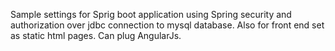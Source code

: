 Sample settings for Sprig boot application using Spring security and authorization over jdbc connection to mysql database.
Also for front end set as static html pages. Can plug AngularJs.
